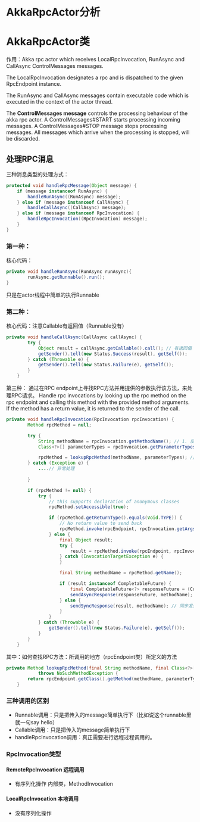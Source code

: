 # AkkaRpcActor分析

# AkkaRpcActor类
作用：Akka rpc actor which receives LocalRpcInvocation, RunAsync and CallAsync ControlMessages messages.

The LocalRpcInvocation designates a rpc and is dispatched to the given RpcEndpoint instance.

The RunAsync and CallAsync messages contain executable code which is executed in the context of the actor thread.

The **ControlMessages message** controls the processing behaviour of the akka rpc actor. A ControlMessages#START  starts processing incoming messages. A  ControlMessages#STOP message stops processing messages. All messages which arrive when the processing is stopped, will be discarded.


## 处理RPC消息
三种消息类型的处理方式：
```java
protected void handleRpcMessage(Object message) {
    if (message instanceof RunAsync) {
        handleRunAsync((RunAsync) message);
    } else if (message instanceof CallAsync) {
        handleCallAsync((CallAsync) message);
    } else if (message instanceof RpcInvocation) {
        handleRpcInvocation((RpcInvocation) message);
    }
}
```

### 第一种：
核心代码：
```java
private void handleRunAsync(RunAsync runAsync){
        runAsync.getRunnable().run();
}
```
只是在actor线程中简单的执行Runnable
### 第二种：
核心代码：注意Callable有返回值（Runnable没有）
```java
private void handleCallAsync(CallAsync callAsync) {
        try {
            Object result = callAsync.getCallable().call(); // 有返回值
            getSender().tell(new Status.Success(result), getSelf());
        } catch (Throwable e) {
            getSender().tell(new Status.Failure(e), getSelf());
        }
    }
```

第三种：
通过在RPC endpoint上寻找RPC方法并用提供的参数执行该方法，来处理RPC请求。
Handle rpc invocations by looking up the rpc method on the rpc endpoint and calling this
method with the provided method arguments. If the method has a return value, it is returned
to the sender of the call.
```java
private void handleRpcInvocation(RpcInvocation rpcInvocation) {
        Method rpcMethod = null;

        try {
            String methodName = rpcInvocation.getMethodName(); // 1. 反射：获取方法名
            Class<?>[] parameterTypes = rpcInvocation.getParameterTypes(); // 2. 获取方法的参数类型

            rpcMethod = lookupRpcMethod(methodName, parameterTypes); // 3.在本地找RPC方法名
        } catch (Exception e) {
            ....// 异常处理
            
        }

        if (rpcMethod != null) {
            try {
                // this supports declaration of anonymous classes
                rpcMethod.setAccessible(true);

                if (rpcMethod.getReturnType().equals(Void.TYPE)) {
                    // No return value to send back
                    rpcMethod.invoke(rpcEndpoint, rpcInvocation.getArgs()); // 4. 获得参数值，在rpcEndpoint端调用方法
                } else {
                    final Object result;
                    try {
                        result = rpcMethod.invoke(rpcEndpoint, rpcInvocation.getArgs());
                    } catch (InvocationTargetException e) {
                    }

                    final String methodName = rpcMethod.getName();

                    if (result instanceof CompletableFuture) {
                        final CompletableFuture<?> responseFuture = (CompletableFuture<?>) result;
                        sendAsyncResponse(responseFuture, methodName); // 异步发送调用结果
                    } else {
                        sendSyncResponse(result, methodName); // 同步发送调用结果
                    }
                }
            } catch (Throwable e) {
                getSender().tell(new Status.Failure(e), getSelf());
            }
        }
    }
```
其中：如何查找RPC方法：所调用的地方（rpcEndpoint类）所定义的方法
```java
private Method lookupRpcMethod(final String methodName, final Class<?>[] parameterTypes)
            throws NoSuchMethodException {
        return rpcEndpoint.getClass().getMethod(methodName, parameterTypes);
    }
```

### 三种调用的区别
* Runnable调用：只是把传入的message简单执行下（比如说这个runnable里就一句say hello）
* Callable调用：只是把传入的message简单执行下
* handleRpcInvocation调用：真正需要进行远程过程调用的。


### RpcInvocation类型
#### RemoteRpcInvocation 远程调用
* 有序列化操作
内部类，MethodInvocation

#### LocalRpcInvocation 本地调用
* 没有序列化操作
